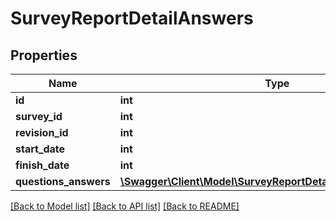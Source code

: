 # SurveyReportDetailAnswers

## Properties
Name | Type | Description | Notes
------------ | ------------- | ------------- | -------------
**id** | **int** |  | 
**survey_id** | **int** |  | 
**revision_id** | **int** |  | 
**start_date** | **int** |  | 
**finish_date** | **int** |  | 
**questions_answers** | [**\Swagger\Client\Model\SurveyReportDetailQuestionsAnswers[]**](SurveyReportDetailQuestionsAnswers.md) |  | 

[[Back to Model list]](../README.md#documentation-for-models) [[Back to API list]](../README.md#documentation-for-api-endpoints) [[Back to README]](../README.md)


